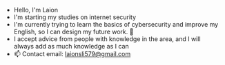 - Hello, I'm Laion
- I'm starting my studies on internet security
- I'm currently trying to learn the basics of cybersecurity and improve my English, so I can design my future work. 🌱 
- I accept advice from people with knowledge in the area, and I will always add as much knowledge as I can
- 📫 Contact email: laionsli579@gmail.com

<!---
Laiosli/Laiosli is a ✨ special ✨ repository because its `README.md` (this file) appears on your GitHub profile.
You can click the Preview link to take a look at your changes.
--->
